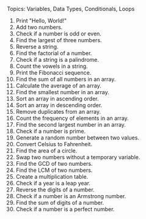 Topics: Variables, Data Types, Conditionals, Loops

1. Print "Hello, World!"
2. Add two numbers.
3. Check if a number is odd or even.
4. Find the largest of three numbers.
5. Reverse a string.
6. Find the factorial of a number.
7. Check if a string is a palindrome.
8. Count the vowels in a string.
9. Print the Fibonacci sequence.
10. Find the sum of all numbers in an array.
11. Calculate the average of an array.
12. Find the smallest number in an array.
13. Sort an array in ascending order.
14. Sort an array in descending order.
15. Remove duplicates from an array.
16. Count the frequency of elements in an array.
17. Find the second largest number in an array.
18. Check if a number is prime.
19. Generate a random number between two values.
20. Convert Celsius to Fahrenheit.
21. Find the area of a circle.
22. Swap two numbers without a temporary variable.
23. Find the GCD of two numbers.
24. Find the LCM of two numbers.
25. Create a multiplication table.
26. Check if a year is a leap year.
27. Reverse the digits of a number.
28. Check if a number is an Armstrong number.
29. Find the sum of digits of a number.
30. Check if a number is a perfect number.
